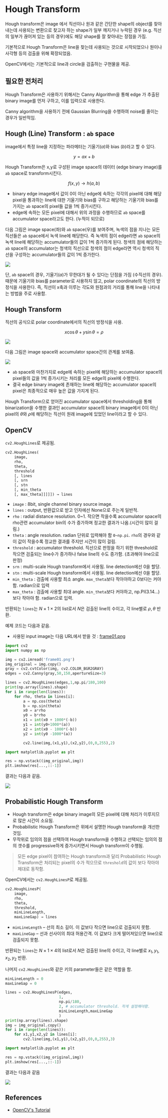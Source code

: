 # Hough Transform

Hough transform은 image 에서 직선이나 원과 같은 간단한 shape의 object를 찾아내는데 사용되는 변환으로 찾고자 하는 shape가 일부 깨지거나 누락된 경우 (e.g. 직선의 일부가 끊어져 있는 등의 경우)에도 해당 shape를 잘 찾아내는 장점을 가짐.

기본적으로 Hough Transform은 line을 찾는데 사용되는 것으로 시작되었으나 원이나 사각형 등의 검출을 위해 확장되었음.

OpenCV에서는 기본적으로 line과 circle을 검출하는 구현물을 제공.

## 필요한 전처리

Hough Transform은 사용하기 위해서는 Canny Algorithm을 통해 edge 가 추출된 binary image를 먼저 구하고, 이를 입력으로 사용한다.

Canny algorithm을 사용하기 전에 Gaussian Blurring을 수행하여 noise를 줄이는 경우가 일반적임.

## Hough (Line) Transform : `ab` space

image에서 특정 line을 지정하는 파라메터는 기울기($a$)와 bias ($b$)라고 할 수 있다. 

$$ y=ax+b $$

Hough Transform은 x,y로 구성된 image space의 데이터 (edge binary image)를 `ab` space로 transform시킨다.

$$ f(x,y) \rightarrow h(a,b)$$

* binary edge image에서 값이 0이 아닌 edge에 속하는 각각의 pixel에 대해 해당 pixel을 통과하는 line에 대한 기울기와 bias를 구하고 해당하는 기울기와 bias를 가지는 `ab` space의 pixel들 값을 1씩 증가시킨다. 
* edge에 속하는 모든 pixel에 대해서 위의 과정을 수행하므로 `ab` space를 accumulator space라고도 한다. (누적이 되므로)

다음 그림은 image space(좌)와 `ab` space(우)를 보여주며, 녹색의 점을 지나는 모든 직선들은 `ab` space에서 녹색 line에 해당한다. 즉 녹색의 점이 edge라면 `ab` space의 녹색 line에 해당하는 accumulator들의 값이 1씩 증가하게 된다. 청색의 점에 해당하는 `ab` space의 accumulator는 청색의 직선으로 청색의 점이 edge라면 역시 청색의 직선을 구성하는 accumulator들의 값이 1씩 증가한다.

![](../../img/ch02/hough_line_`ab`space.png)

단, `ab` space의 경우, 기울기($a$)가 무한대가 될 수 있다는 단점을 가짐 (수직선의 경우). 때문에 기울기와 bias를 parameter로 사용하지 않고, polar coordinate의 직선의 방정식을 사용한다. 즉, 직선이 x축과 이루는 각도와 원점과의 거리를 통해 line을 나타내는 방법을 주로 사용함.

## Hough Transform

직선의 공식으로 polar coordinate에서의 직선의 방정식을 사용.

$$x\cos\theta+y\sin\theta=\rho$$

![](../../img/ch02/hough_line_polar0.png)

다음 그림은 image space와 accumulator space간의 관계를 보여줌.

![](../../img/ch02/hough_line_polar.png)

* `ab` space와 마찬가지로 edge에 속하는 pixel에 해당하는 accumulator space의 pixel들의 값을 1씩 증가시키는 처리를 모든 edge의 pixel에 수행한다.
* 결국 edge binary image에 존재하는 line에 해당하는 accumulator space의 pixel은 최종적으로 매우 높은 값을 가지게 된다.

Hough Transform으로 얻어진 accumulator space에서 thresholding을 통해 binarization을 수행한 결과인 accumulator space의 binary image에서 0이 아닌 pixel의 $\theta$와 $\rho$에 해당하는 직선이 원래 image에 있었던 line이라고 할 수 있다.

## OpenCV

`cv2.HoughLines`로 제공됨.

```Python
cv2.HoughLines(
    image, 
    rho, 
    theta, 
    threshold
    [, lines
    [, srn
    [, stn
    [, min_theta
    [, max_theta]]]]]) → lines
```

* `image` : 8bit, single channel binary source image.
* `lines` : output, 반환값으로 받고 인자에선 None으로 주는게 일반적.
* `rho` : radial distance resolution. 0~1. 작으면 작을수록 accumulator space의 rho관련 accumulator bin의 수가 증가하며 정교한 결과가 나옴.(시간이 많이 걸림.)
* `theta` : angle resolution. radian 단위로 입력해야 함 `0~np.pi`. `rho`의 경우와 같이 값이 작을수록 정교한 결과를 주지만 시간이 많이 걸림.
* `threshold` : accumulator threshold. 직선으로 판정을 하기 위한 threshold로 작으면 검출되는 line수가 증가하나 false line의 수도 증가함. (초과해야 line으로 판정)
* `srn` : multi-scale Hough transform에서 사용됨. line detection에선 0을 할당.
* `stn` : multi-scale Hough transform에서 사용됨. line detection에선 0을 할당.
* `min_theta` : 검출에 사용할 최소 angle. `max_theta`보다 작아야하고 0보다는 커야함. radian으로 입력
* `max_theta` : 검출에 사용할 최대 angle. `min_theta`보다 커야하고, np.PI(3.14...)보다 작아야 함. radian으로 입력.

반환되는 `lines`는 $N \times 1 \times 2$의 list로서 $N$은 검출된 line의 수이고, 각 line별로 $\rho, \theta$ 반환. 

예제 코드는 다음과 같음.

* 사용된 input image는 다음 URL에서 받을 것 : [frame01.png](../../img/ch02/frame01.png)

```Python
import cv2
import numpy as np

img = cv2.imread('frame01.png')
img_original = img.copy()
gray = cv2.cvtColor(img, cv2.COLOR_BGR2GRAY)
edges = cv2.Canny(gray,50,150,apertureSize=3)

lines = cv2.HoughLines(edges,1,np.pi/180,100)
print(np.array(lines).shape)
for i in range(len(lines)):
    for rho, theta in lines[i]:
        a = np.cos(theta)
        b = np.sin(theta)
        x0 = a*rho
        y0 = b*rho
        x1 = int(x0 + 1000*(-b))
        y1 = int(y0+1000*(a))
        x2 = int(x0 - 1000*(-b))
        y2 = int(y0 -1000*(a))

        cv2.line(img,(x1,y1),(x2,y2),(0,0,255),2)

import matplotlib.pyplot as plt

res = np.vstack((img_original,img))
plt.imshow(res[...,::-1])
```

결과는 다음과 같음.

![](../../img/ch02/hough_line_result00.png)

## Probabilistic Hough Transform

* Hough transform은 edge binary image의 모든 pixel에 대해 처리가 이루지므로 많은 시간이 소요됨.
* Probabilistic Hough Transform은 위에서 설명한 Hough transform을 개선한 것임.
* 무작위로 임의의 점을 선택하여 Hough transform을 수행하고 선택되는 임의의 점의 갯수를 progressive하게 증가시키면서 Hough transform이 수행됨.

> 모든 edge pixel이 참여하는 Hough transform과 달리 Probabilistic Hough Transform은 처리되는 pixel의 수가 적으므로 `threshold`의 값이 보다 작아야 제대로 동작함.

OpenCV에서는 `cv2.HoughLinesP`로 제공됨.

```Python
cv2.HoughLinesP(
    image, 
    rho, 
    theta, 
    threshold, 
    minLineLength, 
    maxLineGap) → lines
```

* `minLineLength` – 선의 최소 길이. 이 값보다 작으면 line으로 검출되지 못함.
* `maxLineGap` – 선과 선사이의 최대 허용간격. 이 값보다 크게 떨어져있으면 line으로 검출되지 못함.

반환되는 `lines`는 $N \times 1 \times 4$의 list로서 $N$은 검출된 line의 수이고, 각 line별로 $x_1,y_1,x_2,y_2$ 반환. 


나머지 `cv2.HoughLines`와 같은 키의 parameter들은 같은 역할을 함.

```Python
minLineLength = 0
maxLineGap = 0

lines = cv2.HoughLinesP(edges,
                        1,
                        np.pi/180,
                        2, # accumulator threshold. 작게 설정해야함.
                        minLineLength,maxLineGap
                        )
print(np.array(lines).shape)
img = img_original.copy()
for i in range(len(lines)):
    for x1,y1,x2,y2 in lines[i]:
        cv2.line(img,(x1,y1),(x2,y2),(0,0,255),3)

import matplotlib.pyplot as plt

res = np.vstack((img_original,img))
plt.imshow(res[...,::-1])
```

결과는 다음과 같음

![](../../img/ch02/hough_line_result01.png)

## References

* [OpenCV's Tutorial](https://docs.opencv.org/4.x/d6/d10/tutorial_py_houghlines.html)
